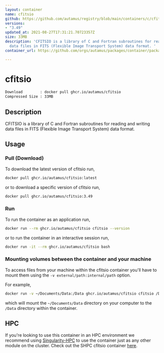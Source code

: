 ```yaml
---
layout: container
name: cfitsio
github: https://github.com/autamus/registry/blob/main/containers/c/cfitsio/spack.yaml
versions:
- "3.49"
updated_at: 2021-08-27T17:31:21.70723357Z
size: 33MB
description: 'CFITSIO is a library of C and Fortran subroutines for reading and writing
  data files in FITS (Flexible Image Transport System) data format. '
container_url: https://github.com/orgs/autamus/packages/container/package/cfitsio

---
```

# cfitsio
```bash 
Download        : docker pull ghcr.io/autamus/cfitsio
Compressed Size : 33MB
```

## Description
CFITSIO is a library of C and Fortran subroutines for reading and writing data files in FITS (Flexible Image Transport System) data format. 

## Usage
### Pull (Download)
To download the latest version of cfitsio run,

```bash
docker pull ghcr.io/autamus/cfitsio:latest
```

or to download a specific version of cfitsio run,

```bash
docker pull ghcr.io/autamus/cfitsio:3.49
```
### Run
To run the container as an application run,
```bash
docker run --rm ghcr.io/autamus/cfitsio cfitsio --version
```

or to run the container in an interactive session run,
```bash
docker run -it --rm ghcr.io/autamus/cfitsio bash
```

### Mounting volumes between the container and your machine
To access files from your machine within the cfitsio container you'll have to mount them using the `-v external/path:internal/path` option.

For example,
```bash
docker run -v ~/Documents/Data:/Data ghcr.io/autamus/cfitsio cfitsio /Data/myData.csv
```
which will mount the `~/Documents/Data` directory on your computer to the `/Data` directory within the container.

## HPC
If you're looking to use this container in an HPC environment we recommend using [Singularity-HPC](https://singularity-hpc.readthedocs.io) to use the container just as any other module on the cluster. Check out the SHPC cfitsio container [here](https://singularityhub.github.io/singularity-hpc/r/ghcr.io-autamus-cfitsio/).